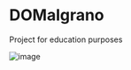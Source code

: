 # DOMalgrano
Project for education purposes

![image](https://user-images.githubusercontent.com/91127281/188594504-9640fc95-1344-417b-947b-217075dd6341.png)

